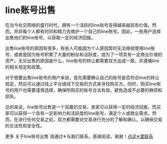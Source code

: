 # line账号出售

在当今社交网络的盛行时代，拥有一个活跃的line账号变得越来越具有价值。然而，并非每个人都有时间和精力去维护一个自己的line账号。因此，一些用户选择出售他们的line账号，以获取一定的经济回报。

出售line账号的原因有很多，有些人可能因为个人原因暂时无法继续使用line账号，或者是因为账号积累了大量的粉丝和活跃度，成为了一项具有一定商业价值的资产。无论出售的原因是什么，line账号的转让都需要双方达成一致，并遵循line的相关规定和政策。

对于想要出售line账号的用户来说，首先需要确认自己的账号是否符合line的转让规定，然后可以通过线上平台或线下交易的方式来寻找购买方。同时，购买line账号的用户也需要谨慎选择，确保所购买的账号合法有效，避免造成不必要的麻烦和损失。

总的来说，line账号出售是一个双赢的交易，卖家可以获得一定的经济回报，而买家可以获得一个具有一定影响力和活跃度的line账号，满足个人或商业需求。然而，在进行任何交易之前，双方都需要对交易进行充分的了解和确认，以确保交易的合法性和安全性。

更多 关于line账号出售 请通过✈与我们联系，感谢阅读，谢谢！[点这✈里联系](https://w.k02.cc)